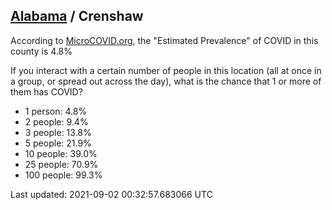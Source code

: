 
## [Alabama](/united-states/alabama) / Crenshaw

According to [MicroCOVID.org](http://microcovid.org),
the "Estimated Prevalence" of COVID in this county is 4.8%

If you interact with a certain number of people in this location
(all at once in a group, or spread out across the day), what is the chance that
1 or more of them has COVID?

- 1 person: 4.8%
- 2 people: 9.4%
- 3 people: 13.8%
- 5 people: 21.9%
- 10 people: 39.0%
- 25 people: 70.9%
- 100 people: 99.3%

Last updated: 2021-09-02 00:32:57.683066 UTC
